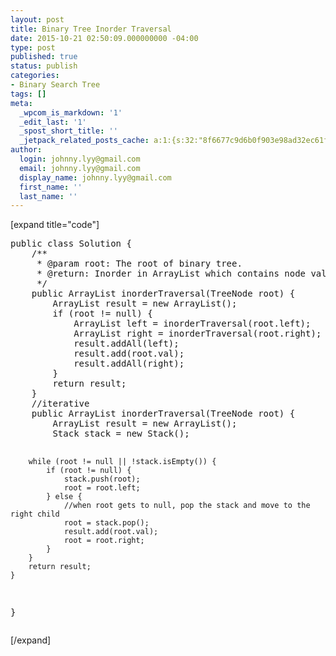 ```yaml
---
layout: post
title: Binary Tree Inorder Traversal
date: 2015-10-21 02:50:09.000000000 -04:00
type: post
published: true
status: publish
categories:
- Binary Search Tree
tags: []
meta:
  _wpcom_is_markdown: '1'
  _edit_last: '1'
  _spost_short_title: ''
  _jetpack_related_posts_cache: a:1:{s:32:"8f6677c9d6b0f903e98ad32ec61f8deb";a:2:{s:7:"expires";i:1464218973;s:7:"payload";a:3:{i:0;a:1:{s:2:"id";i:254;}i:1;a:1:{s:2:"id";i:250;}i:2;a:1:{s:2:"id";i:258;}}}}
author:
  login: johnny.lyy@gmail.com
  email: johnny.lyy@gmail.com
  display_name: johnny.lyy@gmail.com
  first_name: ''
  last_name: ''
---
```

<p>[expand title="code"]</p>
<pre>
public class Solution {
    /**
     * @param root: The root of binary tree.
     * @return: Inorder in ArrayList which contains node values.
     */
    public ArrayList<integer> inorderTraversal(TreeNode root) {
        ArrayList<integer> result = new ArrayList<integer>();
        if (root != null) {
            ArrayList<integer> left = inorderTraversal(root.left);
            ArrayList<integer> right = inorderTraversal(root.right);
            result.addAll(left);
            result.add(root.val);
            result.addAll(right);
        }
        return result;
    }
    //iterative
    public ArrayList<integer> inorderTraversal(TreeNode root) {
        ArrayList<integer> result = new ArrayList<integer>();
        Stack<treenode> stack = new Stack<treenode>();
        
        while (root != null || !stack.isEmpty()) {
            if (root != null) {
                stack.push(root);
                root = root.left;
            } else {
                //when root gets to null, pop the stack and move to the right child
                root = stack.pop();
                result.add(root.val);
                root = root.right;
            }
        }
        return result;
    }
}
</treenode></treenode></integer></integer></integer></integer></integer></integer></integer></integer></pre>
<p>[/expand]</p>
